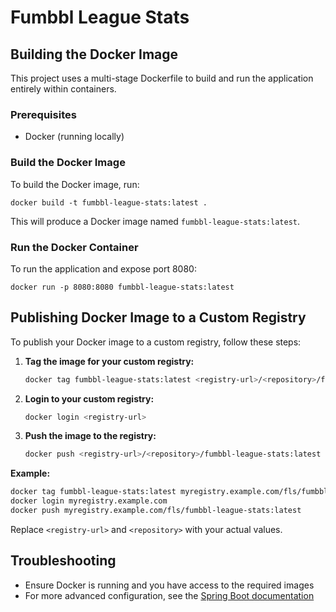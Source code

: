 # Fumbbl League Stats

## Building the Docker Image

This project uses a multi-stage Dockerfile to build and run the application entirely within containers.

### Prerequisites
- Docker (running locally)

### Build the Docker Image

To build the Docker image, run:

    docker build -t fumbbl-league-stats:latest .

This will produce a Docker image named `fumbbl-league-stats:latest`.

### Run the Docker Container

To run the application and expose port 8080:

    docker run -p 8080:8080 fumbbl-league-stats:latest

## Publishing Docker Image to a Custom Registry

To publish your Docker image to a custom registry, follow these steps:

1. **Tag the image for your custom registry:**
   ```sh
   docker tag fumbbl-league-stats:latest <registry-url>/<repository>/fumbbl-league-stats:latest
   ```

2. **Login to your custom registry:**
   ```sh
   docker login <registry-url>
   ```

3. **Push the image to the registry:**
   ```sh
   docker push <registry-url>/<repository>/fumbbl-league-stats:latest
   ```

**Example:**
```sh
docker tag fumbbl-league-stats:latest myregistry.example.com/fls/fumbbl-league-stats:latest
docker login myregistry.example.com
docker push myregistry.example.com/fls/fumbbl-league-stats:latest
```

Replace `<registry-url>` and `<repository>` with your actual values.

## Troubleshooting
- Ensure Docker is running and you have access to the required images
- For more advanced configuration, see the [Spring Boot documentation](https://docs.spring.io/spring-boot/docs/current/maven-plugin/reference/htmlsingle/#build-image)